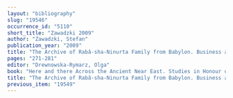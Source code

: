 ```yaml
---
layout: "bibliography"
slug: "19546"
occurrence_id: "5110"
short_title: "Zawadzki 2009"
author: "Zawadzki, Stefan"
publication_year: "2009"
title: "The Archive of Rabâ-sha-Ninurta Family from Babylon. Business and Family Relations as Revealed by BM 55482."
pages: "271-281"
editor: "Drewnowska-Rymarz, Olga"
book: "Here and there Across the Ancient Near East. Studies in Honour of Krystyna Lyczkowska (Warsaw)"
title: "The Archive of Rabâ-sha-Ninurta Family from Babylon. Business and Family Relations as Revealed by BM 55482."
previous_item: "19549"
---
```

